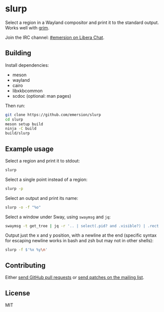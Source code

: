 # slurp

Select a region in a Wayland compositor and print it to the standard output.
Works well with [grim].

Join the IRC channel: [#emersion on Libera Chat][IRC].

## Building

Install dependencies:

* meson
* wayland
* cairo
* libxkbcommon
* scdoc (optional: man pages)

Then run:

```sh
git clone https://github.com/emersion/slurp
cd slurp
meson setup build
ninja -C build
build/slurp
```

## Example usage

Select a region and print it to stdout:

```sh
slurp
```

Select a single point instead of a region:

```sh
slurp -p
```

Select an output and print its name:

```sh
slurp -o -f "%o"
```

Select a window under Sway, using `swaymsg` and `jq`:

```sh
swaymsg -t get_tree | jq -r '.. | select(.pid? and .visible?) | .rect | "\(.x),\(.y) \(.width)x\(.height)"' | slurp
```

Output just the x and y position, with a newline at the end (specific syntax for escaping newline works in bash and zsh but may not in other shells):

```sh
slurp -f $'%x %y\n'
```

## Contributing

Either [send GitHub pull requests][GitHub] or [send patches on the mailing list][ML].

## License

MIT

[grim]: https://sr.ht/~emersion/grim/
[IRC]: https://web.libera.chat/gamja/#emersion
[GitHub]: https://github.com/emersion/slurp
[ML]: https://lists.sr.ht/%7Eemersion/public-inbox
